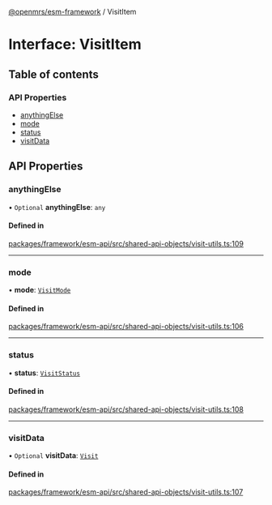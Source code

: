 [@openmrs/esm-framework](../API.md) / VisitItem

# Interface: VisitItem

## Table of contents

### API Properties

- [anythingElse](VisitItem.md#anythingelse)
- [mode](VisitItem.md#mode)
- [status](VisitItem.md#status)
- [visitData](VisitItem.md#visitdata)

## API Properties

### anythingElse

• `Optional` **anythingElse**: `any`

#### Defined in

[packages/framework/esm-api/src/shared-api-objects/visit-utils.ts:109](https://github.com/openmrs/openmrs-esm-core/blob/main/packages/framework/esm-api/src/shared-api-objects/visit-utils.ts#L109)

___

### mode

• **mode**: [`VisitMode`](../enums/VisitMode.md)

#### Defined in

[packages/framework/esm-api/src/shared-api-objects/visit-utils.ts:106](https://github.com/openmrs/openmrs-esm-core/blob/main/packages/framework/esm-api/src/shared-api-objects/visit-utils.ts#L106)

___

### status

• **status**: [`VisitStatus`](../enums/VisitStatus.md)

#### Defined in

[packages/framework/esm-api/src/shared-api-objects/visit-utils.ts:108](https://github.com/openmrs/openmrs-esm-core/blob/main/packages/framework/esm-api/src/shared-api-objects/visit-utils.ts#L108)

___

### visitData

• `Optional` **visitData**: [`Visit`](Visit.md)

#### Defined in

[packages/framework/esm-api/src/shared-api-objects/visit-utils.ts:107](https://github.com/openmrs/openmrs-esm-core/blob/main/packages/framework/esm-api/src/shared-api-objects/visit-utils.ts#L107)

